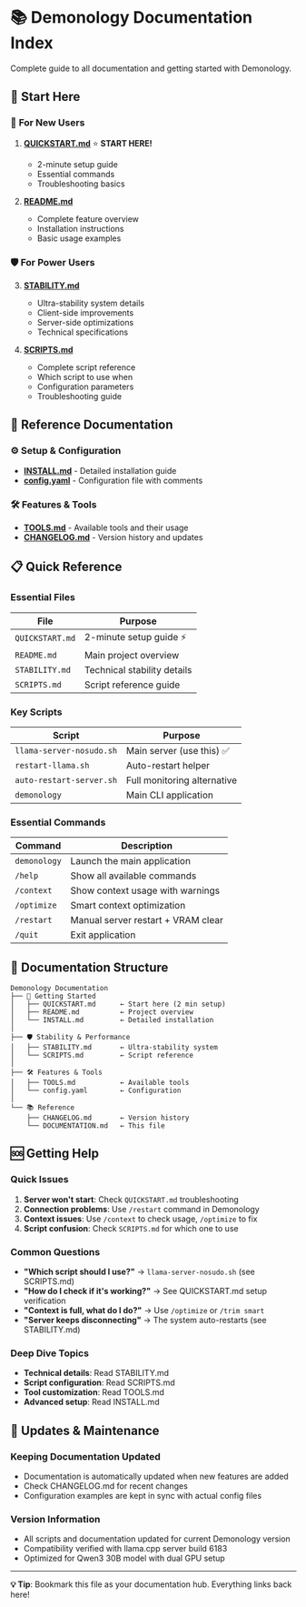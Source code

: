 # 📚 Demonology Documentation Index

Complete guide to all documentation and getting started with Demonology.

## 🚀 **Start Here**

### 📖 **For New Users**
1. **[QUICKSTART.md](QUICKSTART.md)** ⭐ **START HERE!**
   - 2-minute setup guide
   - Essential commands
   - Troubleshooting basics

2. **[README.md](README.md)** 
   - Complete feature overview
   - Installation instructions
   - Basic usage examples

### 🛡️ **For Power Users**
3. **[STABILITY.md](STABILITY.md)**
   - Ultra-stability system details
   - Client-side improvements
   - Server-side optimizations
   - Technical specifications

4. **[SCRIPTS.md](SCRIPTS.md)**
   - Complete script reference
   - Which script to use when
   - Configuration parameters
   - Troubleshooting guide

## 🔧 **Reference Documentation**

### ⚙️ **Setup & Configuration**
- **[INSTALL.md](INSTALL.md)** - Detailed installation guide
- **[config.yaml](config.yaml)** - Configuration file with comments

### 🛠️ **Features & Tools**
- **[TOOLS.md](TOOLS.md)** - Available tools and their usage
- **[CHANGELOG.md](CHANGELOG.md)** - Version history and updates

## 📋 **Quick Reference**

### **Essential Files**
| File | Purpose |
|------|---------|
| `QUICKSTART.md` | 2-minute setup guide ⚡ |
| `README.md` | Main project overview |
| `STABILITY.md` | Technical stability details |
| `SCRIPTS.md` | Script reference guide |

### **Key Scripts**  
| Script | Purpose |
|--------|---------|
| `llama-server-nosudo.sh` | Main server (use this) ✅ |
| `restart-llama.sh` | Auto-restart helper |
| `auto-restart-server.sh` | Full monitoring alternative |
| `demonology` | Main CLI application |

### **Essential Commands**
| Command | Description |
|---------|-------------|
| `demonology` | Launch the main application |
| `/help` | Show all available commands |
| `/context` | Show context usage with warnings |
| `/optimize` | Smart context optimization |
| `/restart` | Manual server restart + VRAM clear |
| `/quit` | Exit application |

## 🎯 **Documentation Structure**

```
Demonology Documentation
├── 🚀 Getting Started
│   ├── QUICKSTART.md      ← Start here (2 min setup)
│   ├── README.md          ← Project overview
│   └── INSTALL.md         ← Detailed installation
│
├── 🛡️ Stability & Performance  
│   ├── STABILITY.md       ← Ultra-stability system
│   └── SCRIPTS.md         ← Script reference
│
├── 🛠️ Features & Tools
│   ├── TOOLS.md           ← Available tools
│   └── config.yaml        ← Configuration
│
└── 📚 Reference
    ├── CHANGELOG.md       ← Version history
    └── DOCUMENTATION.md   ← This file
```

## 🆘 **Getting Help**

### **Quick Issues**
1. **Server won't start**: Check `QUICKSTART.md` troubleshooting
2. **Connection problems**: Use `/restart` command in Demonology
3. **Context issues**: Use `/context` to check usage, `/optimize` to fix
4. **Script confusion**: Check `SCRIPTS.md` for which one to use

### **Common Questions**
- **"Which script should I use?"** → `llama-server-nosudo.sh` (see SCRIPTS.md)
- **"How do I check if it's working?"** → See QUICKSTART.md setup verification
- **"Context is full, what do I do?"** → Use `/optimize` or `/trim smart`
- **"Server keeps disconnecting"** → The system auto-restarts (see STABILITY.md)

### **Deep Dive Topics**
- **Technical details**: Read STABILITY.md
- **Script configuration**: Read SCRIPTS.md  
- **Tool customization**: Read TOOLS.md
- **Advanced setup**: Read INSTALL.md

## 🔄 **Updates & Maintenance**

### **Keeping Documentation Updated**
- Documentation is automatically updated when new features are added
- Check CHANGELOG.md for recent changes
- Configuration examples are kept in sync with actual config files

### **Version Information**
- All scripts and documentation updated for current Demonology version
- Compatibility verified with llama.cpp server build 6183
- Optimized for Qwen3 30B model with dual GPU setup

---

**💡 Tip**: Bookmark this file as your documentation hub. Everything links back here!
